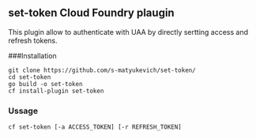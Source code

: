 ## set-token Cloud Foundry plaugin

This plugin allow to authenticate with UAA by directly sertting access and refresh tokens.

###Installation

~~~
git clone https://github.com/s-matyukevich/set-token/
cd set-token
go build -o set-token
cf install-plugin set-token
~~~

### Ussage

```
cf set-token [-a ACCESS_TOKEN] [-r REFRESH_TOKEN]
```
